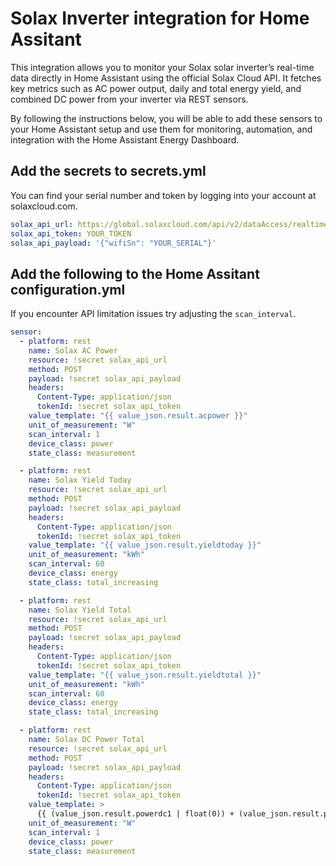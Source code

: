 # Solax Inverter integration for Home Assitant
This integration allows you to monitor your Solax solar inverter’s real-time data directly in Home Assistant using the official Solax Cloud API. It fetches key metrics such as AC power output, daily and total energy yield, and combined DC power from your inverter via REST sensors.

By following the instructions below, you will be able to add these sensors to your Home Assistant setup and use them for monitoring, automation, and integration with the Home Assistant Energy Dashboard.

## Add the secrets to secrets.yml
You can find your serial number and token by logging into your account at solaxcloud.com.

```yml
solax_api_url: https://global.solaxcloud.com/api/v2/dataAccess/realtimeInfo/get
solax_api_token: YOUR_TOKEN
solax_api_payload: '{"wifiSn": "YOUR_SERIAL"}'
```


## Add the following to the Home Assitant configuration.yml
If you encounter API limitation issues try adjusting the `scan_interval`.

```yml
sensor:
  - platform: rest
    name: Solax AC Power
    resource: !secret solax_api_url
    method: POST
    payload: !secret solax_api_payload
    headers:
      Content-Type: application/json
      tokenId: !secret solax_api_token
    value_template: "{{ value_json.result.acpower }}"
    unit_of_measurement: "W"
    scan_interval: 1
    device_class: power
    state_class: measurement

  - platform: rest
    name: Solax Yield Today
    resource: !secret solax_api_url
    method: POST
    payload: !secret solax_api_payload
    headers:
      Content-Type: application/json
      tokenId: !secret solax_api_token
    value_template: "{{ value_json.result.yieldtoday }}"
    unit_of_measurement: "kWh"
    scan_interval: 60
    device_class: energy
    state_class: total_increasing

  - platform: rest
    name: Solax Yield Total
    resource: !secret solax_api_url
    method: POST
    payload: !secret solax_api_payload
    headers:
      Content-Type: application/json
      tokenId: !secret solax_api_token
    value_template: "{{ value_json.result.yieldtotal }}"
    unit_of_measurement: "kWh"
    scan_interval: 60
    device_class: energy
    state_class: total_increasing

  - platform: rest
    name: Solax DC Power Total
    resource: !secret solax_api_url
    method: POST
    payload: !secret solax_api_payload
    headers:
      Content-Type: application/json
      tokenId: !secret solax_api_token
    value_template: >
      {{ (value_json.result.powerdc1 | float(0)) + (value_json.result.powerdc2 | float(0)) }}
    unit_of_measurement: "W"
    scan_interval: 1
    device_class: power
    state_class: measurement
```
